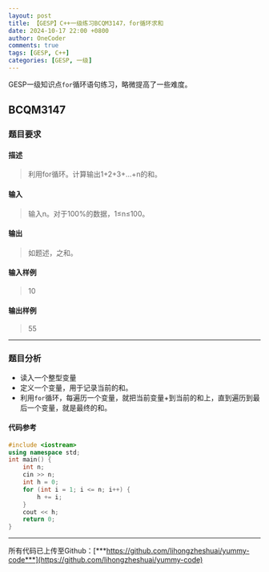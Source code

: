 ```yaml
---
layout: post
title: 【GESP】C++一级练习BCQM3147，for循环求和
date: 2024-10-17 22:00 +0800
author: OneCoder
comments: true
tags: [GESP, C++]
categories: [GESP, 一级]
---
```

GESP一级知识点`for`循环语句练习，略微提高了一些难度。

<!--more-->

## BCQM3147

### 题目要求

#### 描述

>利用for循环。计算输出1+2+3+...+n的和。

#### 输入

>输入n。对于100%的数据，1≤n≤100。

#### 输出

>如题述，之和。

#### 输入样例

>10

#### 输出样例

>55

---

### 题目分析

- 读入一个整型变量
- 定义一个变量，用于记录当前的和。
- 利用`for`循环，每遍历一个变量，就把当前变量+到当前的和上，直到遍历到最后一个变量，就是最终的和。

#### 代码参考

```cpp
#include <iostream>
using namespace std;
int main() {
    int n;
    cin >> n;
    int h = 0;
    for (int i = 1; i <= n; i++) {
        h += i;
    }
    cout << h;
    return 0;
}
```

---

所有代码已上传至Github：[***https://github.com/lihongzheshuai/yummy-code***](https://github.com/lihongzheshuai/yummy-code)

